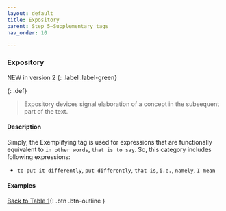 ```yaml
---
layout: default
title: Expository
parent: Step 5–Supplementary tags
nav_order: 10

---
```


### Expository

NEW in version 2
{: .label .label-green}

{: .def}
> Expository devices signal elaboration of a concept in the subsequent part of the text. 

#### Description

Simply, the Exemplifying tag is used for expressions that are functionally equivalent to `in other words`, `that is to say`. So, this category includes following expressions:

- `to put it differently`, `put differently`, `that is`, `i.e.`, `namely`, `I mean`


#### Examples




[Back to Table 1](index.md#table-1-categories-of-engagement-moves){: .btn .btn-outline }